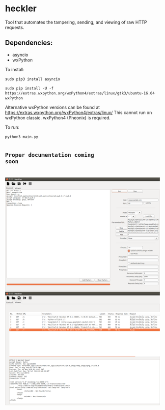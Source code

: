 # heckler
Tool that automates the tampering, sending, and viewing of raw HTTP requests.

## Dependencies:
  * asyncio
  * wxPython

  To install:
  <pre><code>sudo pip3 install asyncio</code></pre>
  <pre><code>sudo pip install -U -f https://extras.wxpython.org/wxPython4/extras/linux/gtk3/ubuntu-16.04 wxPython</code></pre>
  Alternative wxPython versions can be found at https://extras.wxpython.org/wxPython4/extras/linux/
  This cannot run on wxPython classic. wxPython4 (Pheonix) is required.

  To run:
  <pre><code>python3 main.py</code</pre>

  ## Proper documentation coming soon

  ![control.png](https://raw.githubusercontent.com/christianwang0x/heckler/master/res/img/control.png)
  ![viewer.png](https://raw.githubusercontent.com/christianwang0x/heckler/master/res/img/viewer.png)
